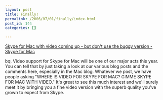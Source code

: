 ```yaml
---
layout: post
title: Finally!
permalink: /2006/07/01/finally/index.html
post_id: 144
categories: []

---
```


 <a href="http://share.skype.com/sites/mac/2006/06/skype_for_mac_with_video_comin.html">Skype for Mac with video coming up - but don't use the buggy version - Skype for Mac</a>




bq. Video support for Skype for Mac will be one of our major acts this year. You can tell that by just taking a look at our various blog posts and the comments here, especially in the Mac blog. Whatever we post, we have people asking "WHERE <span class="caps">IS VIDEO FOR SKYPE FOR MAC</span>? GIMME <span class="caps">SKYPE FOR MAC WITH VIDEO</span>." It's great to see this much interest and we'll surely meet it by bringing you a fine video version with the superb quality you've grown to expect from Skype.